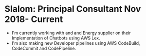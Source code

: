 # Slalom: Principal Consultant Nov 2018- Current

- I'm currently working with and and Energy supplier on their Implementation of Chatbots using AWS Lex.
- I'm also making new Developer pipelines using AWS CodeBuild, CodeCommit and CodePipeline.